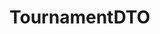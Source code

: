 #  TournamentDTO

<api-schema openapi-path="../../../api-specs/swagger-otr-api.json" name="TournamentDTO"/>
